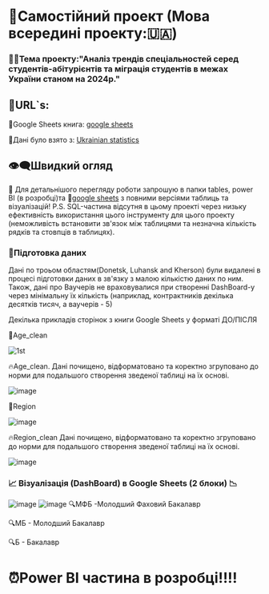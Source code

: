 # :green_book:Самостійний проект (Мова всередині проекту:🇺🇦) 
### 👨‍🎓Тема проекту:"Аналіз трендів спеціальностей серед студентів-абітурієнтів та міграція студентів в межах України станом на 2024р."
## 📜URL`s:
:link:Google Sheets книга: [google sheets](https://docs.google.com/spreadsheets/d/1R2hXVKAsfAQKLahKRRTUSxw-RTHESKqZBS0ItFWnuKM/edit?usp=sharing)

:link:Дані було взято з: [Ukrainian statistics](https://www.ukrstat.gov.ua/)

## 👁️‍🗨️Швидкий огляд

📎 Для детальнішого перегляду роботи запрошую в папки tables, power BI (в розробці)та 🔗[google sheets](https://docs.google.com/spreadsheets/d/1R2hXVKAsfAQKLahKRRTUSxw-RTHESKqZBS0ItFWnuKM/edit?usp=sharing) з повними версіями таблиць та візуалізацій! 
P.S. SQL-частина відсутня в цьому проекті через низьку ефективність використання цього інструменту для цього проекту (неможливість встановити зв'язок між таблицями та незначна кількість рядків та стовпців в таблицях).
### :seedling:Підготовка даних
Дані по троьом областям(Donetsk, Luhansk and Kherson) були видалені в процесі підготовки даних в зв'язку з малою кількістю даних по ним.
Також, дані про Ваучерів не враховувалися при створенні DashBoard-у через мінімальну їх кількість (наприклад, контрактників декілька десятків тисяч, а ваучерів - 5)

Декілька прикладів сторінок з книги Google Sheets у форматі ДО/ПІСЛЯ

:shit:Age_clean

![1st](https://github.com/user-attachments/assets/8f7cbf7a-8108-4844-af79-95974896427b)

:fire:Age_clean. Дані почищено, відформатовано та коректно згруповано до норми для подальшого створення зведеної таблиці на їх основі.

![image](https://github.com/user-attachments/assets/5673a216-4b37-4a8e-9c39-11b72466738d)

:shit:Region

![image](https://github.com/user-attachments/assets/288d24f2-3c2c-4b56-a920-ea8a3afa4b37)

:fire:Region_clean Дані почищено, відформатовано та коректно згруповано до норми для подальшого створення зведеної таблиці на їх основі.

![image](https://github.com/user-attachments/assets/f935c6a5-7562-4555-ad10-935156f30392)

### 📈 Візуалізація (DashBoard) в Google Sheets (2 блоки) 📉
![image](https://github.com/user-attachments/assets/ddebe5d2-5192-4fe5-a53b-8b31fae06ae0)
![image](https://github.com/user-attachments/assets/387964e3-33de-4440-ab31-0c9183440c0c)
:mag:МФБ -Молодший Фаховий Бакалавр

:mag:МБ - Молодший Бакалавр

:mag:Б - Бакалавр

# ⏰Power BI частина в розробці!!!!

